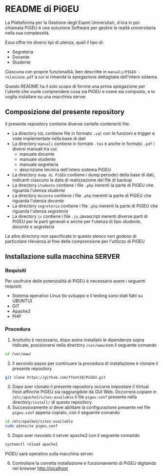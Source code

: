 # README di PiGEU
La PIattaforma per la Gestione degli Esami Universitari, d'ora in poi 
chiamata PiGEU è una soluzione Software per gestire la realtà universitaria
nella sua complessità.

Essa offre tre diversi tipi di utenza, quali il tipo di:
- Segreteria
- Docente
- Studente

Ciascuna con proprie funzionalità, ben descritte in ```manuali/PIGEU - relazione.pdf``` a cui si rimanda la spiegazione dettagliata dell'intero sistema.

Questo README ha il solo scopo di fornire una prima spiegazione per l'utente che vuole comprendere cosa sia PiGEU e come sia composto, e lo voglia installare su una macchina server.

## Composizione del presente repository
Il presente repository contiene diverse cartelle contenenti file:
- La directory ```SQL``` contiene file in formato ```.sql``` con le funzioni e trigger e viste implementate nella base di dati
- La directory ```manuali``` contiene in formato ```.tex``` e anche in formato ```.pdf``` i diversi manuali tra cui:
  - manuale docente
  - manuale studente
  - manuale segreteria
  - descrizione tecnica dell'intero sistema PiGEU
- La directory ```dump di PiGEU``` contiene i dump periodici della base di dati, indicanti ciascuno la data di realizzazione del file di backup
- La directory ```studente``` contiene i file ```.php``` inerenti la parte di PiGEU che riguarda l'utenza *studente*
- La directory ```docente``` contiene i file ```.php``` inerenti la parte di PiGEU che riguarda l'utenza *docente*
- La directory ```segreteria``` contiene i file ```.php``` inerenti la parte di PiGEU che riguarda l'utenza *segreteria*
- La directory ```js``` contiene i file ```.js``` Javascript inerenti diverse parti di PiGEU per le parti generali e anche per l'utenza di tipo *studente*, *docente* e *segreteria*

Le altre directory non specificate in questo elenco non godono di particolare rilevanza al fine della comprensione per l'utilizzo di PiGEU

## Installazione sulla macchina SERVER
### Requisiti
Per usufruire delle potenzialità di PiGEU è necessario avere i seguenti requisiti:
- Sistema operativo Linux (lo sviluppo e il testing sono stati fatti su UBUNTU)
- GIT
- Apache2
- PHP

### Procedura
1. Anzitutto è necessario, dopo avere installato le dipendenze sopra indicate, 
posizionarsi nella directory ```/var/www/```con il seguente comando
```bash
cd /var/www/
```
2. Il secondo passo per continuare la procedura di installazione è clonare il presente repository 
```bash
git clone https://github.com/ffont28/PiGEU.git
```
3. Dopo aver clonato il presente repository occorre impostare il Virtual Host affinchè
PiGEU sia raggiungibile da GUI Web.
Occorrerà copiare in ```/etc/apache2/sites-available``` il file ```pigeu.conf``` presente nella directory```/install/``` di questo repository
4. Successivamente si deve abilitare la configurazione presente nel file ```pigeu.conf``` appena copiato, con il seguente comando
```bash
cd /etc/apache2/sites-available
sudo a2ensite pigeu.conf
```  
5. Dopo aver riavviato il server apache2 con il seguente comando
```bash
systemctl reload apache2
``` 
PiGEU sarà operativo sulla macchina server.

6. Controllare la corretta installazione e funzionamento di PiGEU digitando
nel browser [http://localhost](http://localhost)
